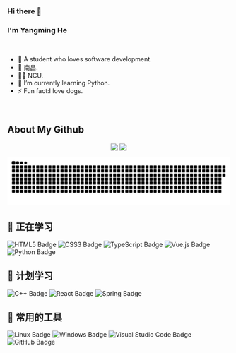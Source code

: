 <!--
**LinZui520/LinZui520** is a ✨ _special_ ✨ repository because its `README.md` (this file) appears on your GitHub profile.

Here are some ideas to get you started:

- 🔭 I’m currently working on ...
- 🌱 I’m currently learning ...
- 👯 I’m looking to collaborate on ...
- 🤔 I’m looking for help with ...
- 💬 Ask me about ...
- 📫 How to reach me: ...
- 😄 Pronouns: ...
- ⚡ Fun fact: ...
-->

### Hi there 👋

### I'm Yangming He
<br/>

- 🍒  A student who loves software development.
- 📍  南昌.
- 👨‍🎓  NCU.
- 🌱 I’m currently learning Python.
- ⚡ Fun fact:I love dogs.

<br/>

## About My Github

<div align="center">
<img height='164' src="https://github-readme-stats-anwmzs6kw-linzui520.vercel.app/api/top-langs/?username=LinZui520&layout=compact&langs_count=6&theme=cobalt" align="center" />
<img height='164' src="https://github-readme-stats-anwmzs6kw-linzui520.vercel.app/api?username=LinZui520&show_icons=true&theme=cobalt" align="center" />
</div>  

![](https://raw.githubusercontent.com/LinZui520/LinZui520/output/github-contribution-grid-snake.svg)

## 💪 正在学习
![HTML5 Badge](https://img.shields.io/badge/HTML5-E34F26?logo=html5&logoColor=fff&style=flat)
![CSS3 Badge](https://img.shields.io/badge/CSS3-1572B6?logo=css3&logoColor=fff&style=flat)
![TypeScript Badge](https://img.shields.io/badge/TypeScript-3178C6?logo=typescript&logoColor=fff&style=flat)
![Vue.js Badge](https://img.shields.io/badge/Vue.js-4FC08D?logo=vuedotjs&logoColor=fff&style=flat)
![Python Badge](https://img.shields.io/badge/Python-3776AB?logo=python&logoColor=fff&style=flat)

## 🧠 计划学习
![C++ Badge](https://img.shields.io/badge/C%2B%2B-00599C?logo=cplusplus&logoColor=fff&style=flat)
![React Badge](https://img.shields.io/badge/React-61DAFB?logo=react&logoColor=000&style=flat)
![Spring Badge](https://img.shields.io/badge/Spring-6DB33F?logo=spring&logoColor=fff&style=flat)


## 🧰 常用的工具
![Linux Badge](https://img.shields.io/badge/Linux-FCC624?logo=linux&logoColor=000&style=flat)
![Windows Badge](https://img.shields.io/badge/Windows-0078D6?logo=windows&logoColor=fff&style=flat)
![Visual Studio Code Badge](https://img.shields.io/badge/Visual%20Studio%20Code-007ACC?logo=visualstudiocode&logoColor=fff&style=flat)
![GitHub Badge](https://img.shields.io/badge/GitHub-181717?logo=github&logoColor=fff&style=flat)
